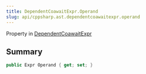```yaml
---
title: DependentCoawaitExpr.Operand
slug: api/cppsharp.ast.dependentcoawaitexpr.operand
---
```

Property in [DependentCoawaitExpr](/api/cppsharp/ast/dependentcoawaitexpr)

## Summary



```csharp
public Expr Operand { get; set; }
```

